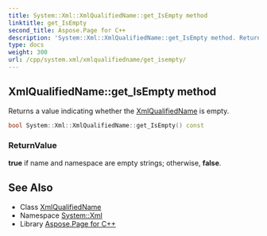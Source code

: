 ```yaml
---
title: System::Xml::XmlQualifiedName::get_IsEmpty method
linktitle: get_IsEmpty
second_title: Aspose.Page for C++
description: 'System::Xml::XmlQualifiedName::get_IsEmpty method. Returns a value indicating whether the XmlQualifiedName is empty in C++.'
type: docs
weight: 300
url: /cpp/system.xml/xmlqualifiedname/get_isempty/
---
```

## XmlQualifiedName::get_IsEmpty method


Returns a value indicating whether the [XmlQualifiedName](../) is empty.

```cpp
bool System::Xml::XmlQualifiedName::get_IsEmpty() const
```


### ReturnValue

**true** if name and namespace are empty strings; otherwise, **false**.

## See Also

* Class [XmlQualifiedName](../)
* Namespace [System::Xml](../../)
* Library [Aspose.Page for C++](../../../)
